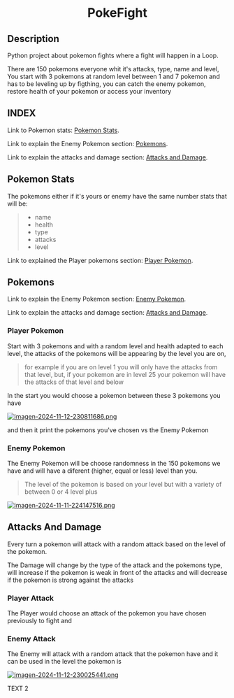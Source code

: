 <h1 align=center>PokeFight</h1>

## Description
Python project about pokemon fights where a fight will happen in a Loop.

There are 150 pokemons everyone whit it's attacks, type, name and level, You start with 3 pokemons at random level between 1 and 7 pokemon and has to be leveling up by figthing,
you can catch the enemy pokemon, restore health of your pokemon or access your inventory

## INDEX
Link to Pokemon stats: [Pokemon Stats](#pokemon-stats).

Link to explain the Enemy Pokemon section: [Pokemons](#pokemons).

Link to explain the attacks and damage section: [Attacks and Damage](#attacks-and-damage).

## Pokemon Stats
The pokemons either if it's yours or enemy have the same number stats that will be:

> * name
> * health
> * type
> * attacks
> * level

Link to explained the Player pokemons section: [Player Pokemon](#player-pokemon).


## Pokemons

Link to explain the Enemy Pokemon section: [Enemy Pokemon](#enemy-pokemon).

Link to explain the attacks and damage section: [Attacks and Damage](#attacks-and-damage).

### Player Pokemon
Start with 3 pokemons and with a random level and health adapted to each level, the attacks of the pokemons will be appearing by the level you are on,

> for example if you are on level 1 you will only have the attacks from that level,
> but, if your pokemon are in level 25 your pokemon will have the attacks of that level and below

In the start you would choose a pokemon between these 3 pokemons you have

[![imagen-2024-11-12-230811686.png](https://i.postimg.cc/vT9YDf5j/imagen-2024-11-12-230811686.png)](https://postimg.cc/JHrV2y6c)

and then it print the pokemons you've chosen vs the Enemy Pokemon

### Enemy Pokemon
The Enemy Pokemon will be choose randomness in the 150 pokemons we have and will have a diferent (higher, equal or less) level than you.
> The level of the pokemon is based on your level but with a variety of between 0 or 4 level plus
> 
[![imagen-2024-11-11-224147516.png](https://i.postimg.cc/W3Czp1cz/imagen-2024-11-11-224147516.png)](https://postimg.cc/Q9gh0stZ)

## Attacks And Damage
Every turn a pokemon will attack with a random attack based on the level of the pokemon.

The Damage will change by the type of the attack and the pokemons type, will increase if the pokemon is weak in front of the attacks
and will decrease if the pokemon is strong against the attacks

### Player Attack
The Player would choose an attack of the pokemon you have chosen previously to fight and 

### Enemy Attack 
The Enemy will attack with a random attack that the pokemon have and it can be used in the level the pokemon is

[![imagen-2024-11-12-230025441.png](https://i.postimg.cc/Kzf4xnr5/imagen-2024-11-12-230025441.png)](https://postimg.cc/BL8JCPz8)


TEXT 2


